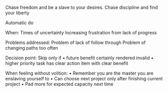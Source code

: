 Chase freedom and be a slave to your desires. Chase discipline and find your liberty

Automatic do

When:
Times of uncertainty
Increasing frustration from lack of progress

Problems addressed:
Problem of lack of follow through
Problem of changing paths too often

Decision point:
Skip only if
• future benefit certainly rendered invalid
• higher priority task has clear action item with clear benefit

When feeling without volition:
• Remember you are the master you are enslaving yourself to
• Can choose next project only after finishing current project
• Pad more for expected capacity next time